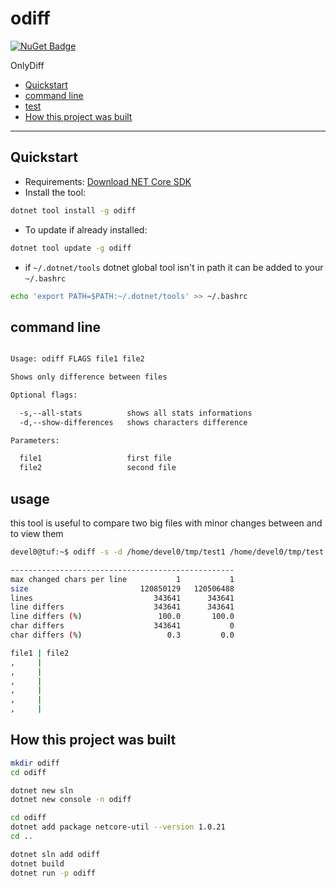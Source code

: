 # odiff

[![NuGet Badge](https://buildstats.info/nuget/odiff)](https://www.nuget.org/packages/odiff/)

OnlyDiff

- [Quickstart](#quickstart)
- [command line](#command-line)
- [test](#test)
- [How this project was built](#how-this-project-was-built)

<hr/>

## Quickstart

- Requirements: [Download NET Core SDK](https://dotnet.microsoft.com/download)
- Install the tool:

```sh
dotnet tool install -g odiff
```

- To update if already installed:

```sh
dotnet tool update -g odiff
```

- if `~/.dotnet/tools` dotnet global tool isn't in path it can be added to your `~/.bashrc`

```sh
echo 'export PATH=$PATH:~/.dotnet/tools' >> ~/.bashrc
```

## command line

```sh

Usage: odiff FLAGS file1 file2

Shows only difference between files

Optional flags:

  -s,--all-stats          shows all stats informations
  -d,--show-differences   shows characters difference

Parameters:

  file1                   first file
  file2                   second file

```

## usage

this tool is useful to compare two big files with minor changes between and to view them

```sh
devel0@tuf:~$ odiff -s -d /home/devel0/tmp/test1 /home/devel0/tmp/test | less

--------------------------------------------------
max changed chars per line           1           1
size                         120850129   120506488
lines                           343641      343641
line differs                    343641      343641
line differs (%)                 100.0       100.0
char differs                    343641           0
char differs (%)                   0.3         0.0

file1 | file2
,     |      
,     |      
,     |      
,     |      
,     |      
,     |      
```

## How this project was built

```sh
mkdir odiff
cd odiff

dotnet new sln
dotnet new console -n odiff

cd odiff
dotnet add package netcore-util --version 1.0.21
cd ..

dotnet sln add odiff
dotnet build
dotnet run -p odiff
```
